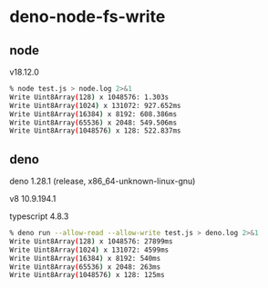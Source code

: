 # deno-node-fs-write
## node
v18.12.0
```bash
% node test.js > node.log 2>&1
Write Uint8Array(128) x 1048576: 1.303s
Write Uint8Array(1024) x 131072: 927.652ms
Write Uint8Array(16384) x 8192: 608.386ms
Write Uint8Array(65536) x 2048: 549.506ms
Write Uint8Array(1048576) x 128: 522.837ms
```
## deno
deno 1.28.1 (release, x86_64-unknown-linux-gnu)

v8 10.9.194.1

typescript 4.8.3

```bash
% deno run --allow-read --allow-write test.js > deno.log 2>&1
Write Uint8Array(128) x 1048576: 27899ms
Write Uint8Array(1024) x 131072: 4599ms
Write Uint8Array(16384) x 8192: 540ms
Write Uint8Array(65536) x 2048: 263ms
Write Uint8Array(1048576) x 128: 125ms
```
